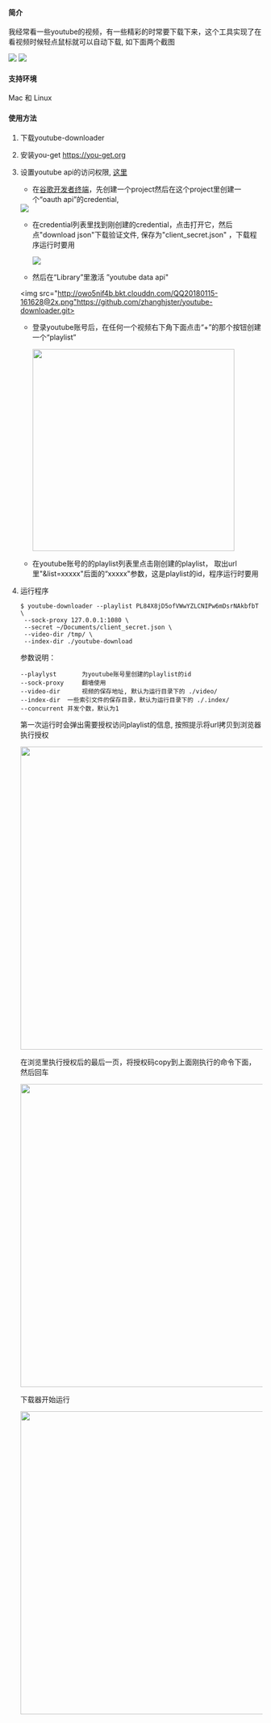 #### 简介

我经常看一些youtube的视频，有一些精彩的时常要下载下来，这个工具实现了在看视频时候轻点鼠标就可以自动下载, 如下面两个截图

<img src="http://owo5nif4b.bkt.clouddn.com/QQ20180115-164257@2x.png">



<img src="http://owo5nif4b.bkt.clouddn.com/QQ20180115-164419@2x.png">

#### 支持环境

Mac 和 Linux

#### 使用方法

1. 下载youtube-downloader

2. 安装you-get https://you-get.org

3. 设置youtube api的访问权限, [这里](https://developers.google.com/youtube/v3/getting-started)

   * 在[谷歌开发者终端](https://console.developers.google.com/)，先创建一个project然后在这个project里创建一个“oauth api”的credential, 

   <img src="http://owo5nif4b.bkt.clouddn.com/QQ20180115-1614422x.png">

   * 在credential列表里找到刚创建的credential，点击打开它，然后点"download json"下载验证文件, 保存为"client_secret.json" ，下载程序运行时要用

     <img src="http://owo5nif4b.bkt.clouddn.com/QQ20180115-162651@2x.png">

   * 然后在“Library”里激活 ”youtube data api"

   <img src="http://owo5nif4b.bkt.clouddn.com/QQ20180115-161628@2x.png"https://github.com/zhanghjster/youtube-downloader.git>

   * 登录youtube账号后，在任何一个视频右下角下面点击“+”的那个按钮创建一个“playlist”

     <img src="http://owo5nif4b.bkt.clouddn.com/QQ20180115-163355@2x.png" width=400>

   * 在youtube账号的的playlist列表里点击刚创建的playlist， 取出url里"&list=xxxxx"后面的“xxxxx"参数，这是playlist的id，程序运行时要用

4. 运行程序

   ~~~shell
   $ youtube-downloader --playlist PL84X8jD5ofVWwYZLCNIPw6mDsrNAkbfbT \
   	--sock-proxy 127.0.0.1:1080 \
   	--secret ~/Documents/client_secret.json \
   	--video-dir /tmp/ \
   	--index-dir ./youtube-download			
   ~~~

   参数说明：

   ~~~
   --playlyst 		为youtube账号里创建的playlist的id
   --sock-proxy 	翻墙使用
   --video-dir   	视频的保存地址, 默认为运行目录下的 ./video/
   --index-dir 	一些索引文件的保存目录，默认为运行目录下的 ./.index/
   --concurrent	并发个数，默认为1
   ~~~

   第一次运行时会弹出需要授权访问playlist的信息, 按照提示将url拷贝到浏览器执行授权

   <img src="http://owo5nif4b.bkt.clouddn.com/QQ20180115-165638@2x.png" width="600">

   在浏览里执行授权后的最后一页，将授权码copy到上面刚执行的命令下面，然后回车

   <img src="http://owo5nif4b.bkt.clouddn.com/QQ20180115-165914@2x.png" width="600">

   下载器开始运行 

   <img src="http://owo5nif4b.bkt.clouddn.com/QQ20180115-170128@2x.png" width="600">

   ​